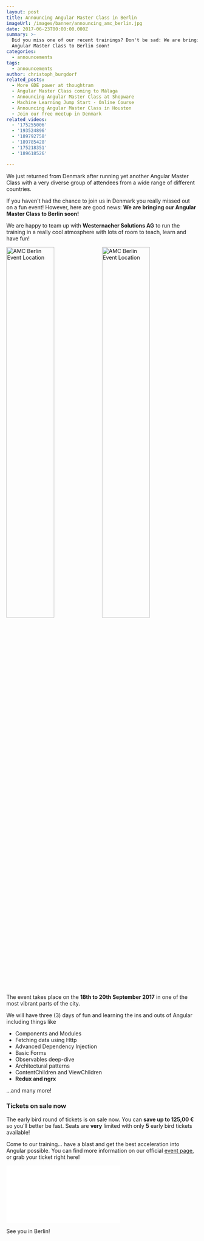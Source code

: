 ```yaml
---
layout: post
title: Announcing Angular Master Class in Berlin
imageUrl: /images/banner/announcing_amc_berlin.jpg
date: 2017-06-23T00:00:00.000Z
summary: >-
  Did you miss one of our recent trainings? Don't be sad: We are bringing our
  Angular Master Class to Berlin soon!
categories:
  - announcements
tags:
  - announcements
author: christoph_burgdorf
related_posts:
  - More GDE power at thoughtram
  - Angular Master Class coming to Málaga
  - Announcing Angular Master Class at Shopware
  - Machine Learning Jump Start - Online Course
  - Announcing Angular Master Class in Houston
  - Join our free meetup in Denmark
related_videos:
  - '175255006'
  - '193524896'
  - '189792758'
  - '189785428'
  - '175218351'
  - '189618526'

---
```



We just returned from Denmark after running yet another Angular Master Class with a very diverse group of attendees from a wide range of different countries.

If you haven't had the chance to join us in Denmark you really missed out on a fun event! However, here are good news: **We are bringing our Angular Master Class to Berlin soon!**

We are happy to team up with **Westernacher Solutions AG** to run the training in a really cool atmosphere with lots of room to teach, learn and have fun!

<img style="width: 50%; float:left" src="/images/amc_berlin_main_room.jpg" alt="AMC Berlin Event Location">

<img style="width: 50%;" src="/images/amc_berlin_billard.jpg" alt="AMC Berlin Event Location">

The event takes place on the **18th to 20th September 2017** in one of the most vibrant parts of the city.

We will have three (3) days of fun and learning the ins and outs of Angular including things like

- Components and Modules
- Fetching data using Http
- Advanced Dependency Injection
- Basic Forms
- Observables deep-dive
- Architectural patterns
- ContentChildren and ViewChildren
- **Redux and ngrx**

...and many more!

### Tickets on sale now

The early bird round of tickets is on sale now. You can **save up to 125,00 €** so you'll better be fast. Seats are **very** limited with only **5** early bird tickets available!

Come to our training... have a blast and get the best acceleration into Angular possible. You can find more information on our official [event page](https://amc-berlin.eventbrite.com/?aff=blogAnnouncement), or grab your ticket right here!

<iframe  src="//eventbrite.de/tickets-external?eid=35627970218&ref=etckt" frameborder="0" vspace="0" hspace="0" marginheight="5" marginwidth="5" scrolling="auto" allowtransparency="true"></iframe>

See you in Berlin!


